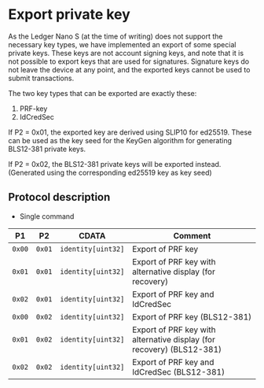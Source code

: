 # Export private key

As the Ledger Nano S (at the time of writing) does not support the necessary key types, we have implemented an export
of some special private keys. These keys are not account signing keys, and note that it is not possible to export keys that are used for signatures. 
Signature keys do not leave the device at any point, and the exported keys cannot be used to submit transactions.

The two key types that can be exported are exactly these:

1. PRF-key
1. IdCredSec

If P2 = 0x01, the exported key are derived using SLIP10 for ed25519. 
These can be used as the key seed for the KeyGen algorithm for generating BLS12-381 private keys.

If P2 = 0x02, the BLS12-381 private keys will be exported instead. (Generated using the corresponding ed25519 key as key seed)

## Protocol description

* Single command

| P1 | P2 | CDATA | Comment |
|--------|--------|------------|----|
| `0x00` | `0x01` | `identity[uint32]` | Export of PRF key |
| `0x01` | `0x01` | `identity[uint32]` | Export of PRF key with alternative display (for recovery) |
| `0x02` | `0x01` | `identity[uint32]` | Export of PRF key and IdCredSec |
| `0x00` | `0x02` | `identity[uint32]` | Export of PRF key (BLS12-381) |
| `0x01` | `0x02` | `identity[uint32]` | Export of PRF key with alternative display (for recovery) (BLS12-381) |
| `0x02` | `0x02` | `identity[uint32]` | Export of PRF key and IdCredSec (BLS12-381) |
